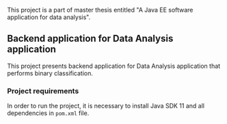 This project is a part of master thesis entitled "A Java EE software application for data analysis".

## Backend application for Data Analysis application

This project presents backend application for Data Analysis application that performs binary classification.

### Project requirements

In order to run the project, it is necessary to install Java SDK 11 and all dependencies in `pom.xml` file.


